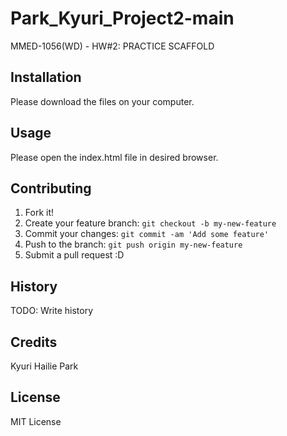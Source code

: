 # Park_Kyuri_Project2-main
MMED-1056(WD) - HW#2: PRACTICE SCAFFOLD

## Installation

Please download the files on your computer.

## Usage
Please open the index.html file in desired browser.

## Contributing

1. Fork it!
2. Create your feature branch: `git checkout -b my-new-feature`
3. Commit your changes: `git commit -am 'Add some feature'`
4. Push to the branch: `git push origin my-new-feature`
5. Submit a pull request :D

## History

TODO: Write history

## Credits

Kyuri Hailie Park

## License

MIT License
